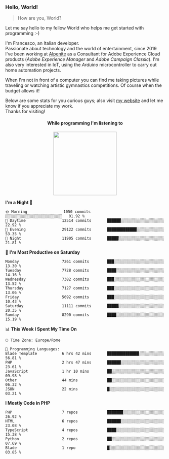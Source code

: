 ### Hello, World!

> How are you, World?

Let me say hello to my fellow World who helps me get started with programming :-)

I'm Francesco, an Italian developer.  
Passionate about technology and the world of entertainment, since 2019 I've been working at [Alpenite](https://www.alpenite.com) as a Consultant for Adobe Experience Cloud products (*Adobe Experience Manager* and *Adobe Campaign Classic*). I'm also very interested in IoT, using the *Arduino* microcontroller to carry out home automation projects.

When I'm not in front of a computer you can find me taking pictures while traveling or watching artistic gymnastics competitions. Of course when the budget allows it!

Below are some stats for you curious guys; also visit [my website](https://www.francescorega.eu) and let me know if you appreciate my work.  
Thanks for visiting!

<div align="center">
  <h4>While programming I'm listening to</h4>
  <a href="https://apps.francescorega.eu/now-playing/11147232609" target="_blank"><img src="https://apps.francescorega.eu/now-playing/11147232609" width="200"></a>
</div>

<!--START_SECTION:waka-->
**I'm a Night 🦉** 

```text
🌞 Morning                1050 commits        ░░░░░░░░░░░░░░░░░░░░░░░░░   01.92 % 
🌆 Daytime                12514 commits       ██████░░░░░░░░░░░░░░░░░░░   22.92 % 
🌃 Evening                29122 commits       █████████████░░░░░░░░░░░░   53.35 % 
🌙 Night                  11905 commits       █████░░░░░░░░░░░░░░░░░░░░   21.81 % 
```
📅 **I'm Most Productive on Saturday** 

```text
Monday                   7261 commits        ███░░░░░░░░░░░░░░░░░░░░░░   13.30 % 
Tuesday                  7728 commits        ████░░░░░░░░░░░░░░░░░░░░░   14.16 % 
Wednesday                7382 commits        ███░░░░░░░░░░░░░░░░░░░░░░   13.52 % 
Thursday                 7127 commits        ███░░░░░░░░░░░░░░░░░░░░░░   13.06 % 
Friday                   5692 commits        ███░░░░░░░░░░░░░░░░░░░░░░   10.43 % 
Saturday                 11111 commits       █████░░░░░░░░░░░░░░░░░░░░   20.35 % 
Sunday                   8290 commits        ████░░░░░░░░░░░░░░░░░░░░░   15.19 % 
```


📊 **This Week I Spent My Time On** 

```text
🕑︎ Time Zone: Europe/Rome

💬 Programming Languages: 
Blade Template           6 hrs 42 mins       ██████████████░░░░░░░░░░░   56.81 % 
PHP                      2 hrs 47 mins       ██████░░░░░░░░░░░░░░░░░░░   23.61 % 
JavaScript               1 hr 10 mins        ██░░░░░░░░░░░░░░░░░░░░░░░   09.98 % 
Other                    44 mins             ██░░░░░░░░░░░░░░░░░░░░░░░   06.32 % 
JSON                     22 mins             █░░░░░░░░░░░░░░░░░░░░░░░░   03.21 % 
```

**I Mostly Code in PHP** 

```text
PHP                      7 repos             ███████░░░░░░░░░░░░░░░░░░   26.92 % 
HTML                     6 repos             ██████░░░░░░░░░░░░░░░░░░░   23.08 % 
TypeScript               4 repos             ████░░░░░░░░░░░░░░░░░░░░░   15.38 % 
Python                   2 repos             ██░░░░░░░░░░░░░░░░░░░░░░░   07.69 % 
Blade                    1 repo              █░░░░░░░░░░░░░░░░░░░░░░░░   03.85 % 
```




<!--END_SECTION:waka-->
